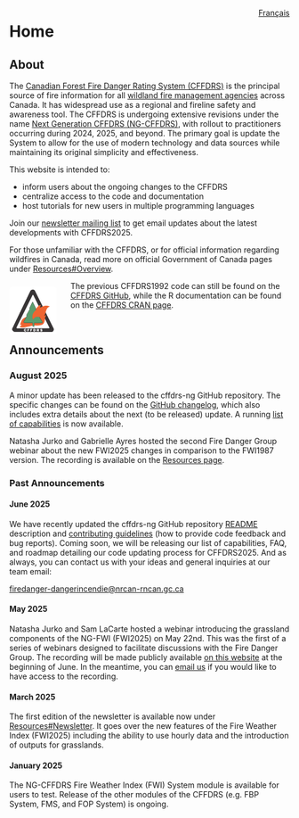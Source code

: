 <a href="https://cffdrs.github.io/website_fr/accueil/" target="_self" style="float: right;"> Français </a>

# Home

## About

The [Canadian Forest Fire Danger Rating System (CFFDRS)](https://natural-resources.canada.ca/our-natural-resources/forests/wildland-fires-insects-disturbances/canadian-forest-fire-danger-rating-system/14470) is the principal source of fire information for all [wildland fire management agencies](https://ciffc.ca/mobilization-stats/member-agencies) across Canada. It has widespread use as a regional and fireline safety and awareness tool. The CFFDRS is undergoing extensive revisions under the name [Next Generation CFFDRS (NG-CFFDRS)](https://ostrnrcan-dostrncan.canada.ca/handle/1845/245411), with rollout to practitioners occurring during 2024, 2025, and beyond. The primary goal is update the System to allow for the use of modern technology and data sources while maintaining its original simplicity and effectiveness.

This website is intended to:

- inform users about the ongoing changes to the CFFDRS
- centralize access to the code and documentation
- host tutorials for new users in multiple programming languages

Join our 
<a href="../resources/#sign-up" target="_self">newsletter mailing list</a> to get email updates about the latest developments with CFFDRS2025.

For those unfamiliar with the CFFDRS, or for official information regarding wildfires in Canada, read more on official Government of Canada pages under 
<a href="../resources/#overview" target="_self">Resources#Overview</a>. 

<img 
    style="display: block;
           width: 75px;
           padding: 5px;
           margin: 10px 25px 0px 0px;
           float: left;
           border-radius: 5px;
           background-color: #FFFFFF!important;"
    src="../img/CFFDRS logo.png" 
    alt="CFFDRS1992 logo">
</img>  

The previous CFFDRS1992 code can still be found on the [CFFDRS GitHub](https://github.com/cffdrs), while the R documentation can be found on the [CFFDRS CRAN page](https://cran.r-project.org/web/packages/cffdrs/). 

<br>

## Announcements

### August 2025
A minor update has been released to the cffdrs-ng GitHub repository. The specific changes can be found on the [GitHub changelog](https://github.com/nrcan-cfs-fire/cffdrs-ng/blob/main/CHANGELOG.md), which also includes extra details about the next (to be released) update. A running <a href="../code/#capabilities" target="_self">list of capabilities</a> is now available.

Natasha Jurko and Gabrielle Ayres hosted the second Fire Danger Group webinar about the new FWI2025 changes in comparison to the FWI1987 version. The recording is available on the <a href="../resources/#seminar-series" target="_self">Resources page</a>.

### Past Announcements

#### June 2025
We have recently updated the cffdrs-ng GitHub repository [README](https://github.com/nrcan-cfs-fire/cffdrs-ng/tree/main?tab=readme-ov-file#readme) description and [contributing guidelines](https://github.com/nrcan-cfs-fire/cffdrs-ng/blob/main/CONTRIBUTING.md) (how to provide code feedback and bug reports). Coming soon, we will be releasing our list of capabilities, FAQ, and roadmap detailing our code updating process for CFFDRS2025. And as always, you can contact us with your ideas and general inquiries at our team email:
 
[firedanger-dangerincendie@nrcan-rncan.gc.ca](mailto:firedanger-dangerincendie@nrcan-rncan.gc.ca)

#### May 2025
Natasha Jurko and Sam LaCarte hosted a webinar introducing the grassland components of the NG-FWI (FWI2025) on May 22nd. This was the first of a series of webinars designed to facilitate discussions with the Fire Danger Group. The recording will be made publicly available <a href="../resources/#seminar-series" target="_self">on this website</a> at the beginning of June. In the meantime, you can <a href="../contact" target="_self">email us</a> if you would like to have access to the recording.

#### March 2025
The first edition of the newsletter is available now under
<a href="../resources/#newsletter" target="_self"> Resources#Newsletter</a>.
It goes over the new features of the Fire Weather Index (FWI2025) including the ability to use hourly data and the introduction of outputs for grasslands.

#### January 2025
The NG-CFFDRS Fire Weather Index (FWI) System module is available for users to test. Release of the other modules of the CFFDRS (e.g. FBP System, FMS, and FOP System) is ongoing.